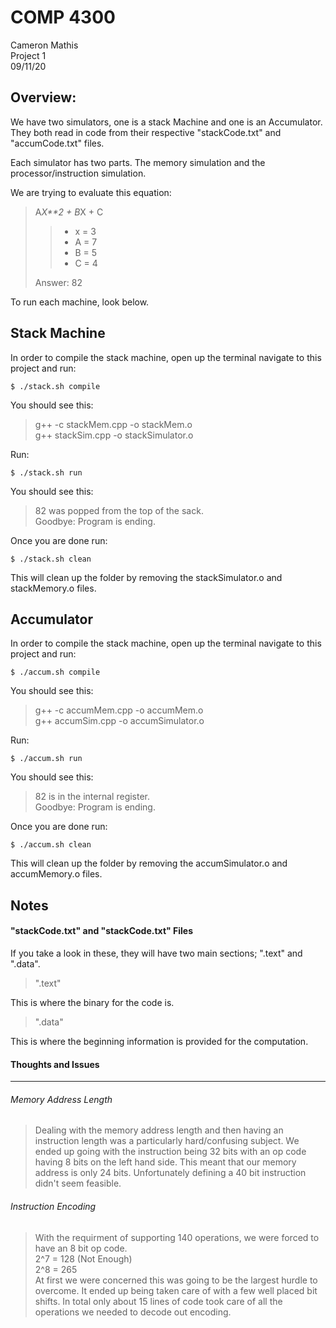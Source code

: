 COMP 4300
=====================
Cameron Mathis <br/>
Project 1 <br/>
09/11/20

Overview: 
-------------

We have two simulators, one is a stack Machine and one is an Accumulator. <br/>
They both read in code from their respective "stackCode.txt" and "accumCode.txt" files.

Each simulator has two parts. The memory simulation and the processor/instruction simulation.

We are trying to evaluate this equation: 

>A*X**2 + B*X + C
>> - x = 3
>> - A = 7
>> - B = 5
>> - C = 4
>
> Answer: 82

To run each machine, look below.



Stack Machine
-------------

In order to compile the stack machine, open up the terminal navigate to this project and run:
	
	$ ./stack.sh compile

You should see this:

>g++ -c stackMem.cpp -o stackMem.o <br/>
>g++ stackSim.cpp -o stackSimulator.o

Run: 

	$ ./stack.sh run

You should see this:

>82 was popped from the top of the sack. <br/>
>Goodbye: Program is ending.

Once you are done run:
	
	$ ./stack.sh clean

This will clean up the folder by removing the stackSimulator.o and stackMemory.o files.


Accumulator
-------------

In order to compile the stack machine, open up the terminal navigate to this project and run:
	
	$ ./accum.sh compile

You should see this:

>g++ -c accumMem.cpp -o accumMem.o <br/>
>g++ accumSim.cpp -o accumSimulator.o

Run:

	$ ./accum.sh run

You should see this:

>82 is in the internal register. <br/>
>Goodbye: Program is ending.

Once you are done run:

	$ ./accum.sh clean

This will clean up the folder by removing the accumSimulator.o and accumMemory.o files.

Notes
-------------

#### "stackCode.txt" and "stackCode.txt" Files ####

If you take a look in these, they will have two main sections; ".text" and ".data".

>".text"

This is where the binary for the code is.

>".data"

This is where the beginning information is provided for the computation.


#### Thoughts and Issues ####
************************************

###### Memory Address Length ######

> Dealing with the memory address length and then having an instruction length was a particularly hard/confusing subject. We ended up going with the instruction being 32 bits with an op code having 8 bits on the left hand side. This meant that our memory address is only 24 bits. Unfortunately defining a 40 bit instruction didn't seem feasible.


###### Instruction Encoding ######

> With the requirment of supporting 140 operations, we were forced to have an 8 bit op code. <br/>
> 2^7 = 128 (Not Enough)<br/>
> 2^8 = 265 <br/>
> At first we were concerned this was going to be the largest hurdle to overcome. It ended up being taken care of with a few well placed bit shifts. In total only about 15 lines of code took care of all the operations we needed to decode out encoding. 

